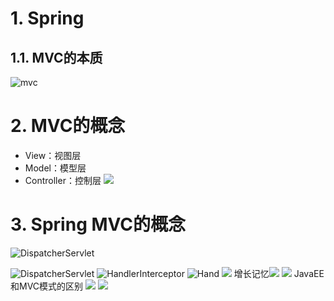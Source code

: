 # 1. Spring
## 1.1. MVC的本质
![mvc](_v_images/_mvc_1531797466_31747.png)
# 2. MVC的概念
- View：视图层
- Model：模型层
- Controller：控制层
![](_v_images/_1531797535_14219.png)

# 3. Spring MVC的概念
![DispatcherServlet](_v_images/_dispatcher_1531797636_17068.png)

![DispatcherServlet](_v_images/_dispatcher_1531797664_7761.png)
![HandlerInterceptor](_v_images/_handlerint_1531797697_12727.png)
![Hand](_v_images/_hand_1531797731_27699.png)
![](_v_images/_1531797907_9730.png)
增长记忆![](_v_images/_1531797922_19037.png)
![](_v_images/_1531797930_30834.png)
JavaEE和MVC模式的区别
![](_v_images/_1532508979_27158.png)
![](_v_images/_1532508861_23513.png)
